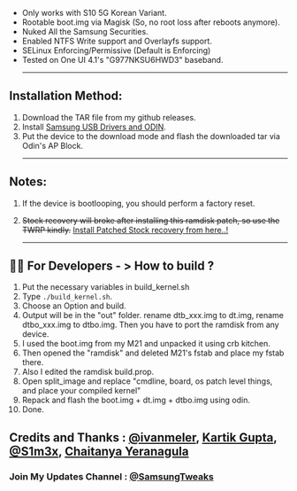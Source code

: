 
- Only works with S10 5G Korean Variant.
- Rootable boot.img via Magisk (So, no root loss after reboots anymore).
- Nuked All the Samsung Securities.
- Enabled NTFS Write support and Overlayfs support.
- SELinux Enforcing/Permissive (Default is Enforcing)
- Tested on One UI 4.1's "G977NKSU6HWD3" baseband. <hr>
## Installation Method:
01. Download the TAR file from my github releases.
02. Install [Samsung USB Drivers and ODIN](https://drive.google.com/file/d/1rXszF_ylzWuPnOiiRLAQk_R_APA1lpuA/view?usp=sharing).
03. Put the device to the download mode and flash the downloaded tar via Odin's AP Block. <hr>
## Notes: 
01. If the device is bootlooping, you should perform a factory reset.

02. <s>Stock recovery will broke after installing this ramdisk patch, so use the TWRP kindly.</s> [Install Patched Stock recovery from here..!](https://github.com/ravindu644/android_kernel_beyondx/releases/tag/Recovery) <hr>

## 🧑‍💻 For Developers - > How to build ?
01. Put the necessary variables in build_kernel.sh
02. Type ``` ./build_kernel.sh ```.
03. Choose an Option and build.
04. Output will be in the "out" folder. rename dtb_xxx.img to dt.img, rename dtbo_xxx.img to dtbo.img. Then you have to port the ramdisk from any device.
05. I used the boot.img from my M21 and unpacked it using crb kitchen.
06. Then opened the "ramdisk" and deleted M21's fstab and place my fstab there.
07. Also I edited the ramdisk build.prop.
08. Open split_image and replace "cmdline, board, os patch level things, and place your compiled kernel"
09. Repack and flash the boot.img + dt.img + dtbo.img using odin.
10. Done.

## Credits and Thanks : [@ivanmeler](https://github.com/ivanmeler), [Kartik Gupta](https://github.com/ghazzor),[ @S1m3x](https://t.me/S1m3x), [Chaitanya Yeranagula](https://github.com/LMAO-armv8)
### Join My Updates Channel : [@SamsungTweaks](https://t.me/SamsungTweaks)

